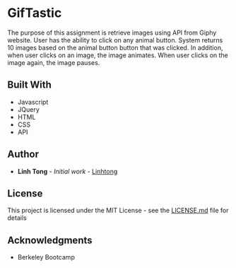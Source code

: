 # GifTastic

The purpose of this assignment is retrieve images using API from Giphy website. User has the ability to click on any animal button. System returns 10 images based on the animal button button that was clicked. In addition, when user clicks on an image, the image animates. When user clicks on the image again, the image pauses. 

## Built With

* Javascript
* JQuery
* HTML
* CSS
* API

## Author

* **Linh Tong** - *Initial work* - [Linhtong](https://github.com/linhthitong)

## License

This project is licensed under the MIT License - see the [LICENSE.md](LICENSE.md) file for details

## Acknowledgments

* Berkeley Bootcamp
